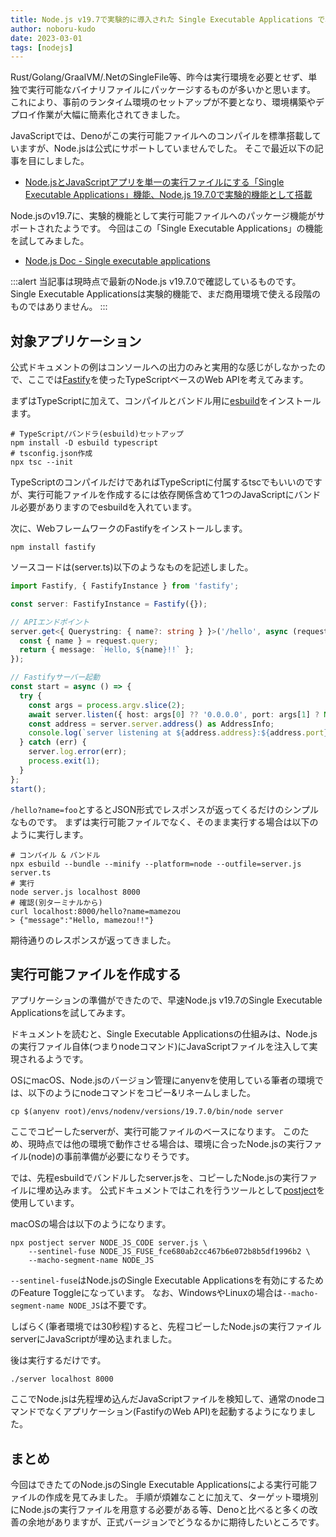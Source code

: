 ```yaml
---
title: Node.js v19.7で実験的に導入された Single Executable Applications で単独実行可能ファイルを作成する
author: noboru-kudo
date: 2023-03-01
tags: [nodejs]
---
```


Rust/Golang/GraalVM/.NetのSingleFile等、昨今は実行環境を必要とせず、単独で実行可能なバイナリファイルにパッケージするものが多いかと思います。
これにより、事前のランタイム環境のセットアップが不要となり、環境構築やデプロイ作業が大幅に簡素化されてきました。

JavaScriptでは、Denoがこの実行可能ファイルへのコンパイルを標準搭載していますが、Node.jsは公式にサポートしていませんでした。
そこで最近以下の記事を目にしました。

- [Node.jsとJavaScriptアプリを単一の実行ファイルにする「Single Executable Applications」機能、Node.js 19.7.0で実験的機能として搭載](https://www.publickey1.jp/blog/23/nodejsjavascriptsingle_executable_applicationsnodejs_1970.html)

Node.jsのv19.7に、実験的機能として実行可能ファイルへのパッケージ機能がサポートされたようです。
今回はこの「Single Executable Applications」の機能を試してみました。

- [Node.js Doc - Single executable applications](https://nodejs.org/api/single-executable-applications.html#single-executable-applications)

:::alert
当記事は現時点で最新のNode.js v19.7.0で確認しているものです。
Single Executable Applicationsは実験的機能で、まだ商用環境で使える段階のものではありません。
:::

## 対象アプリケーション

公式ドキュメントの例はコンソールへの出力のみと実用的な感じがしなかったので、ここでは[Fastify](https://www.fastify.io/)を使ったTypeScriptベースのWeb APIを考えてみます。

まずはTypeScriptに加えて、コンパイルとバンドル用に[esbuild](https://esbuild.github.io/)をインストールます。

```shell
# TypeScript/バンドラ(esbuild)セットアップ
npm install -D esbuild typescript
# tsconfig.json作成
npx tsc --init
```

TypeScriptのコンパイルだけであればTypeScriptに付属するtscでもいいのですが、実行可能ファイルを作成するには依存関係含めて1つのJavaScriptにバンドル必要がありますのでesbuildを入れています。

次に、WebフレームワークのFastifyをインストールします。

```shell
npm install fastify
```

ソースコードは(server.ts)以下のようなものを記述しました。

```typescript
import Fastify, { FastifyInstance } from 'fastify';

const server: FastifyInstance = Fastify({});

// APIエンドポイント
server.get<{ Querystring: { name?: string } }>('/hello', async (request, reply) => {
  const { name } = request.query;
  return { message: `Hello, ${name}!!` };
});

// Fastifyサーバー起動
const start = async () => {
  try {
    const args = process.argv.slice(2);
    await server.listen({ host: args[0] ?? '0.0.0.0', port: args[1] ? Number(args[1]) : 3000 });
    const address = server.server.address() as AddressInfo;
    console.log(`server listening at ${address.address}:${address.port}`);
  } catch (err) {
    server.log.error(err);
    process.exit(1);
  }
};
start();
```

`/hello?name=foo`とするとJSON形式でレスポンスが返ってくるだけのシンプルなものです。
まずは実行可能ファイルでなく、そのまま実行する場合は以下のように実行します。

```shell
# コンパイル & バンドル
npx esbuild --bundle --minify --platform=node --outfile=server.js server.ts
# 実行
node server.js localhost 8000
# 確認(別ターミナルから)
curl localhost:8000/hello?name=mamezou
> {"message":"Hello, mamezou!!"}
```

期待通りのレスポンスが返ってきました。

## 実行可能ファイルを作成する

アプリケーションの準備ができたので、早速Node.js v19.7のSingle Executable Applicationsを試してみます。

ドキュメントを読むと、Single Executable Applicationsの仕組みは、Node.jsの実行ファイル自体(つまりnodeコマンド)にJavaScriptファイルを注入して実現されるようです。

OSにmacOS、Node.jsのバージョン管理にanyenvを使用している筆者の環境では、以下のようにnodeコマンドをコピー&リネームしました。

```shell
cp $(anyenv root)/envs/nodenv/versions/19.7.0/bin/node server
```

ここでコピーしたserverが、実行可能ファイルのベースになります。
このため、現時点では他の環境で動作させる場合は、環境に合ったNode.jsの実行ファイル(node)の事前準備が必要になりそうです。

では、先程esbuildでバンドルしたserver.jsを、コピーしたNode.jsの実行ファイルに埋め込みます。
公式ドキュメントではこれを行うツールとして[postject](https://github.com/nodejs/postject)を使用しています。

macOSの場合は以下のようになります。

```shell
npx postject server NODE_JS_CODE server.js \
    --sentinel-fuse NODE_JS_FUSE_fce680ab2cc467b6e072b8b5df1996b2 \
    --macho-segment-name NODE_JS
```

`--sentinel-fuse`はNode.jsのSingle Executable Applicationsを有効にするためのFeature Toggleになっています。
なお、WindowsやLinuxの場合は`--macho-segment-name NODE_JS`は不要です。

しばらく(筆者環境では30秒程)すると、先程コピーしたNode.jsの実行ファイルserverにJavaScriptが埋め込まれました。

後は実行するだけです。

```shell
./server localhost 8000
```

ここでNode.jsは先程埋め込んだJavaScriptファイルを検知して、通常のnodeコマンドでなくアプリケーション(FastifyのWeb API)を起動するようになりました。

## まとめ

今回はできたてのNode.jsのSingle Executable Applicationsによる実行可能ファイルの作成を見てみました。
手順が煩雑なことに加えて、ターゲット環境別にNode.jsの実行ファイルを用意する必要がある等、Denoと比べると多くの改善の余地がありますが、正式バージョンでどうなるかに期待したいところです。
